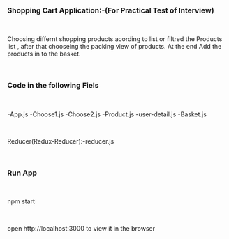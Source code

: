 <html>
  <body>
<h3>Shopping Cart Application:-(For Practical Test of Interview)</h3><br/>
<p>
Choosing differnt shopping products acording to list or filtred the Products list , after that chooseing the packing view of products. At the end Add the products in to the basket.
</p><br/>
    <h3>Code in the following Fiels</h3><br/>
    <p>
    -App.js
    -Choose1.js
    -Choose2.js
    -Product.js
    -user-detail.js
    -Basket.js
    </p><br/>
    <p>Reducer(Redux-Reducer):-reducer.js</p><br/>
    <h3>Run App </h3><br/>
    <p>npm start</p><br/>
    <p>open http://localhost:3000 to view it in the browser</p>
  </body>
  </html>
  
